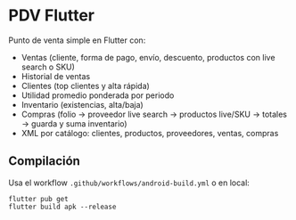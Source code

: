 # PDV Flutter

Punto de venta simple en Flutter con:
- Ventas (cliente, forma de pago, envío, descuento, productos con live search o SKU)
- Historial de ventas
- Clientes (top clientes y alta rápida)
- Utilidad promedio ponderada por periodo
- Inventario (existencias, alta/baja)
- Compras (folio → proveedor live search → productos live/SKU → totales → guarda y suma inventario)
- XML por catálogo: clientes, productos, proveedores, ventas, compras

## Compilación
Usa el workflow `.github/workflows/android-build.yml` o en local:
```
flutter pub get
flutter build apk --release
```
